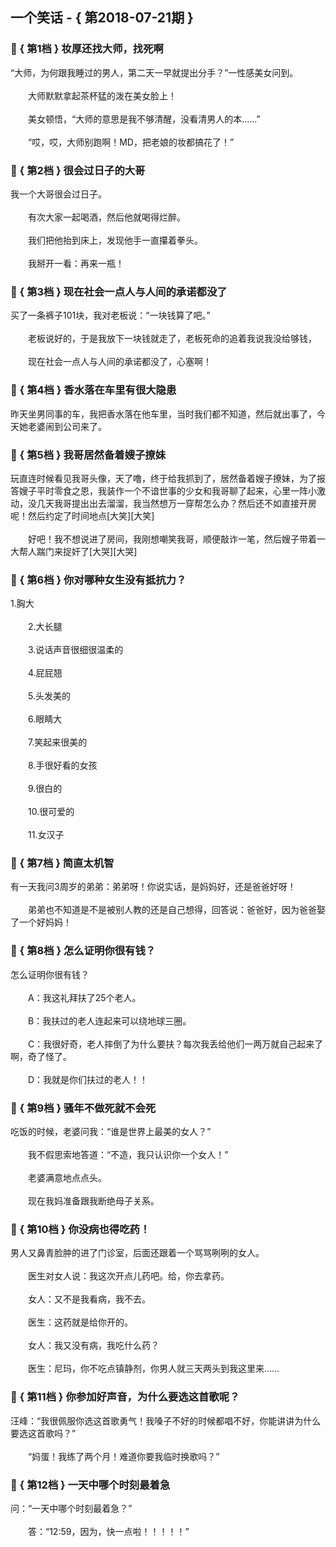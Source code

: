 ## 一个笑话 - { 第2018-07-21期 }
</hr>

### :jack_o_lantern: { 第1档 } 妆厚还找大师，找死啊
“大师，为何跟我睡过的男人，第二天一早就提出分手？”一性感美女问到。<br/><br/>　　大师默默拿起茶杯猛的泼在美女脸上！<br/><br/>　　美女顿悟，“大师的意思是我不够清醒，没看清男人的本……”<br/><br/>　　“哎，哎，大师别跑啊！MD，把老娘的妆都搞花了！”


### :jack_o_lantern: { 第2档 } 很会过日子的大哥
我一个大哥很会过日子。<br/><br/>　　有次大家一起喝酒，然后他就喝得烂醉。<br/><br/>　　我们把他抬到床上，发现他手一直攥着拳头。<br/><br/>　　我掰开一看：再来一瓶！


### :jack_o_lantern: { 第3档 } 现在社会一点人与人间的承诺都没了
买了一条裤子101块，我对老板说：“一块钱算了吧。”<br/><br/>　　老板说好的，于是我放下一块钱就走了，老板死命的追着我说我没给够钱，<br/><br/>　　现在社会一点人与人间的承诺都没了，心塞啊！


### :jack_o_lantern: { 第4档 } 香水落在车里有很大隐患
昨天坐男同事的车，我把香水落在他车里，当时我们都不知道，然后就出事了，今天她老婆闹到公司来了。


### :jack_o_lantern: { 第5档 } 我哥居然备着嫂子撩妹
玩直连时候看见我哥头像，天了噜，终于给我抓到了，居然备着嫂子撩妹，为了报答嫂子平时零食之恩，我装作一个不谙世事的少女和我哥聊了起来，心里一阵小激动，没几天我哥提出出去溜溜，我当然想万一穿帮怎么办？然后还不如直接开房呢！然后约定了时间地点[大笑][大笑]<br/><br/>　　好吧！我不想说进了房间，我刚想嘲笑我哥，顺便敲诈一笔，然后嫂子带着一大帮人踹门来捉奸了[大哭][大哭]


### :jack_o_lantern: { 第6档 } 你对哪种女生没有抵抗力？
1.胸大<br/><br/>　　2.大长腿<br/><br/>　　3.说话声音很细很温柔的<br/><br/>　　4.屁屁翘<br/><br/>　　5.头发美的<br/><br/>　　6.眼睛大<br/><br/>　　7.笑起来很美的<br/><br/>　　8.手很好看的女孩<br/><br/>　　9.很白的<br/><br/>　　10.很可爱的<br/><br/>　　11.女汉子


### :jack_o_lantern: { 第7档 } 简直太机智
有一天我问3周岁的弟弟：弟弟呀！你说实话，是妈妈好，还是爸爸好呀！<br/><br/>　　弟弟也不知道是不是被别人教的还是自己想得，回答说：爸爸好，因为爸爸娶了一个好妈妈！


### :jack_o_lantern: { 第8档 } 怎么证明你很有钱？
怎么证明你很有钱？<br/><br/>　　A：我这礼拜扶了25个老人。<br/><br/>　　B：我扶过的老人连起来可以绕地球三圈。<br/><br/>　　C：我很好奇，老人摔倒了为什么要扶？每次我丢给他们一两万就自己起来了啊，奇了怪了。<br/><br/>　　D：我就是你们扶过的老人！！


### :jack_o_lantern: { 第9档 } 骚年不做死就不会死
吃饭的时候，老婆问我：“谁是世界上最美的女人？”<br/><br/>　　我不假思索地答道：“不造，我只认识你一个女人！”<br/><br/>　　老婆满意地点点头。<br/><br/>　　现在我妈准备跟我断绝母子关系。


### :jack_o_lantern: { 第10档 } 你没病也得吃药！
男人又鼻青脸肿的进了门诊室，后面还跟着一个骂骂咧咧的女人。<br/><br/>　　医生对女人说：我这次开点儿药吧。给，你去拿药。<br/><br/>　　女人：又不是我看病，我不去。<br/><br/>　　医生：这药就是给你开的。<br/><br/>　　女人：我又没有病，我吃什么药？<br/><br/>　　医生：尼玛，你不吃点镇静剂，你男人就三天两头到我这里来……


### :jack_o_lantern: { 第11档 } 你参加好声音，为什么要选这首歌呢？
汪峰：“我很佩服你选这首歌勇气！我嗓子不好的时候都唱不好，你能讲讲为什么要选这首歌吗？”<br/><br/>　　“妈蛋！我练了两个月！难道你要我临时换歌吗？”


### :jack_o_lantern: { 第12档 } 一天中哪个时刻最着急
问：“一天中哪个时刻最着急？”<br/><br/>　　答：“12:59，因为，快一点啦！！！！！”

